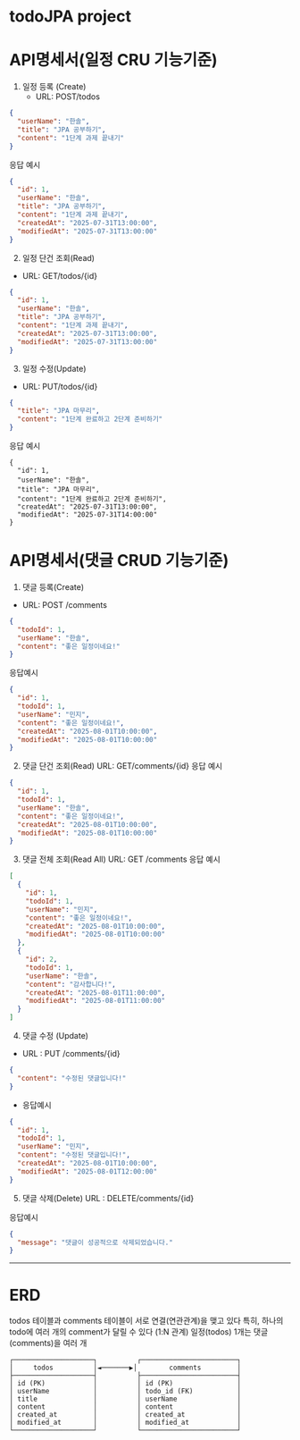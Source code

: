 # todoJPA project

# API명세서(일정  CRU 기능기준)

1.  일정 등록 (Create)
    - URL: POST/todos
```json
{
  "userName": "한솔",
  "title": "JPA 공부하기",
  "content": "1단계 과제 끝내기"
}

```
응답 예시
```json
{
  "id": 1,
  "userName": "한솔",
  "title": "JPA 공부하기",
  "content": "1단계 과제 끝내기",
  "createdAt": "2025-07-31T13:00:00",
  "modifiedAt": "2025-07-31T13:00:00"
}
```


2. 일정 단건 조회(Read)
  -  URL: GET/todos/{id}

```json
{
  "id": 1,
  "userName": "한솔",
  "title": "JPA 공부하기",
  "content": "1단계 과제 끝내기",
  "createdAt": "2025-07-31T13:00:00",
  "modifiedAt": "2025-07-31T13:00:00"
}
```


3. 일정 수정(Update)
  - URL: PUT/todos/{id}

```json
{
  "title": "JPA 마무리",
  "content": "1단계 완료하고 2단계 준비하기"
}

```

응답 예시
```
{
  "id": 1,
  "userName": "한솔",
  "title": "JPA 마무리",
  "content": "1단계 완료하고 2단계 준비하기",
  "createdAt": "2025-07-31T13:00:00",
  "modifiedAt": "2025-07-31T14:00:00"
}
```

# API명세서(댓글  CRUD 기능기준)


1. 댓글 등록(Create)
  - URL: POST /comments
```json
{
  "todoId": 1,
  "userName": "한솔",
  "content": "좋은 일정이네요!"
}

```
응답예시
```json
{
  "id": 1,
  "todoId": 1,
  "userName": "민지",
  "content": "좋은 일정이네요!",
  "createdAt": "2025-08-01T10:00:00",
  "modifiedAt": "2025-08-01T10:00:00"
}
```


2. 댓글 단건 조회(Read)
URL: GET/comments/{id}
응답 예시
```json
{
  "id": 1,
  "todoId": 1,
  "userName": "한솔",
  "content": "좋은 일정이네요!",
  "createdAt": "2025-08-01T10:00:00",
  "modifiedAt": "2025-08-01T10:00:00"
}
```


3. 댓글 전체 조회(Read All)
URL: GET /comments
응답 예시
```json
[
  {
    "id": 1,
    "todoId": 1,
    "userName": "민지",
    "content": "좋은 일정이네요!",
    "createdAt": "2025-08-01T10:00:00",
    "modifiedAt": "2025-08-01T10:00:00"
  },
  {
    "id": 2,
    "todoId": 1,
    "userName": "한솔",
    "content": "감사합니다!",
    "createdAt": "2025-08-01T11:00:00",
    "modifiedAt": "2025-08-01T11:00:00"
  }
]
```


4. 댓글 수정 (Update)

- URL : PUT /comments/{id}
```json
{
  "content": "수정된 댓글입니다!"
}
```

- 응답예시
```json
{
  "id": 1,
  "todoId": 1,
  "userName": "민지",
  "content": "수정된 댓글입니다!",
  "createdAt": "2025-08-01T10:00:00",
  "modifiedAt": "2025-08-01T12:00:00"
}
```


5. 댓글 삭제(Delete)
URL : DELETE/comments/{id}

응답예시
```json
{
  "message": "댓글이 성공적으로 삭제되었습니다."
}
```


---

# ERD 

todos 테이블과 comments 테이블이 서로 연결(연관관계)을 맺고 있다
특히, 하나의 todo에 여러 개의 comment가 달릴 수 있다 (1:N 관계)
일정(todos) 1개는 댓글(comments)을 여러 개

```
┌────────────────────┐          ┌────────────────────────┐
│     todos          │◄───────▶│        comments         │
├────────────────────┤          ├────────────────────────┤
│ id (PK)            │          │ id (PK)                │
│ userName           │          │ todo_id (FK)           │
│ title              │          │ userName               │
│ content            │          │ content                │
│ created_at         │          │ created_at             │
│ modified_at        │          │ modified_at            │
└────────────────────┘          └────────────────────────┘


```

